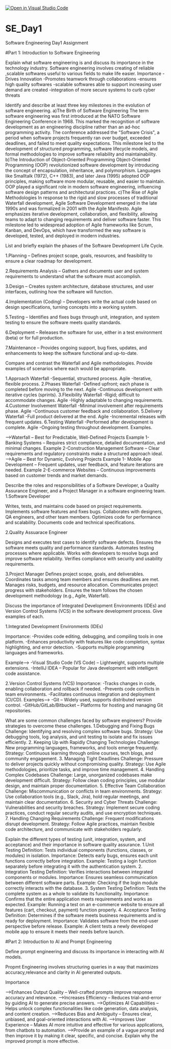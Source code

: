 [![Open in Visual Studio Code](https://classroom.github.com/assets/open-in-vscode-2e0aaae1b6195c2367325f4f02e2d04e9abb55f0b24a779b69b11b9e10269abc.svg)](https://classroom.github.com/online_ide?assignment_repo_id=18377995&assignment_repo_type=AssignmentRepo)
# SE_Day1
Software Engineering Day1 Assignment

#Part 1: Introduction to Software Engineering

Explain what software engineering is and discuss its importance in the technology industry.
Software engineering involves creating of reliable ,scalable softwares useful to various fields to make life easier.
Importance
-Drives Innovation
-Promotes teamwork through collaborations
-ensures high quality softwares
-scalable softwares able to support increasing user demand are created
-integration of more secure systems to curb cyber threats


Identify and describe at least three key milestones in the evolution of software engineering.
a)The Birth of Software Engineering
The term software engineering was first introduced at the NATO Software Engineering Conference in 1968. This marked the recognition of software development as an engineering discipline rather than an ad-hoc programming activity.
The conference addressed the "Software Crisis", a period when software projects frequently ran over budget, exceeded deadlines, and failed to meet quality expectations.
This milestone led to the development of structured programming, software lifecycle models, and formal methodologies to improve software reliability and maintainability.
b)The Introduction of Object-Oriented Programming
Object-Oriented Programming (OOP) revolutionized software development by introducing the concept of encapsulation, inheritance, and polymorphism.
Languages like Smalltalk (1972), C++ (1983), and later Java (1995) adopted OOP principles, making software more modular, reusable, and easier to maintain.
OOP played a significant role in modern software engineering, influencing software design patterns and architectural practices.
c)The Rise of Agile Methodologies 
In response to the rigid and slow processes of traditional Waterfall development, Agile Software Development emerged in the late 1990s and was formalized in 2001 with the Agile Manifesto.
Agile emphasizes iterative development, collaboration, and flexibility, allowing teams to adapt to changing requirements and deliver software faster.
This milestone led to widespread adoption of Agile frameworks like Scrum, Kanban, and DevOps, which have transformed the way software is developed, tested, and deployed in modern industries.



List and briefly explain the phases of the Software Development Life Cycle.

1.Planning – Defines project scope, goals, resources, and feasibility to ensure a clear roadmap for development.

2.Requirements Analysis – Gathers and documents user and system requirements to understand what the software must accomplish.

3.Design – Creates system architecture, database structures, and user interfaces, outlining how the software will function.

4.Implementation (Coding) – Developers write the actual code based on design specifications, turning concepts into a working system.

5.Testing – Identifies and fixes bugs through unit, integration, and system testing to ensure the software meets quality standards.

6.Deployment – Releases the software for use, either in a test environment (beta) or for full production.

7.Maintenance – Provides ongoing support, bug fixes, updates, and enhancements to keep the software functional and up-to-date.

Compare and contrast the Waterfall and Agile methodologies. Provide examples of scenarios where each would be appropriate.

1.Approach
Waterfall
-Sequential, structured process.
Agile
-Iterative, flexible process.
2.Phases
Waterfall
-Defined upfront; each phase is completed before moving to the next.
Agile
-Continuous development with iterative cycles (sprints).
3.Flexibility
Waterfall
-Rigid; difficult to accommodate changes.
Agile
-Highly adaptable to changing requirements.
4.Customer Involvement
Waterfall
-Minimal involvement after requirements phase.
Agile
-Continuous customer feedback and collaboration.
5.Delivery
Waterfall
-Full product delivered at the end.
Agile
-Incremental releases with frequent updates.
6.Testing
Waterfall
-Performed after development is complete.
Agile
-Ongoing testing throughout development.
Examples.

-->Waterfall – Best for Predictable, Well-Defined Projects
Example 1- Banking Systems – Requires strict compliance, detailed documentation, and minimal changes.
Example 2-Construction Management Software – Clear requirements and regulatory constraints make a structured approach ideal.
-->Agile – Best for Dynamic, Evolving Projects
Example 1- Mobile App Development – Frequent updates, user feedback, and feature iterations are needed.
Example 2-E-commerce Websites – Continuous improvements based on customer trends and market demands.


Describe the roles and responsibilities of a Software Developer, a Quality Assurance Engineer, and a Project Manager in a software engineering team.
1.Software Developer

Writes, tests, and maintains code based on project requirements.
Implements software features and fixes bugs.
Collaborates with designers, QA engineers, and other team members.
Optimizes code for performance and scalability.
Documents code and technical specifications.

2.Quality Assuarace Engineer

Designs and executes test cases to identify software defects.
Ensures the software meets quality and performance standards.
Automates testing processes where applicable.
Works with developers to resolve bugs and improve software reliability.
Verifies compliance with security and usability requirements.

3.Project Manager
Defines project scope, goals, and deliverables.
Coordinates tasks among team members and ensures deadlines are met.
Manages risks, budgets, and resource allocation.
Communicates project progress with stakeholders.
Ensures the team follows the chosen development methodology (e.g., Agile, Waterfall).

Discuss the importance of Integrated Development Environments (IDEs) and Version Control Systems (VCS) in the software development process. Give examples of each.

1.Integrated Development Environments (IDEs)

Importance:
-Provides code editing, debugging, and compiling tools in one platform.
-Enhances productivity with features like code completion, syntax highlighting, and error detection.
-Supports multiple programming languages and frameworks.

Example-->
-Visual Studio Code (VS Code) – Lightweight, supports multiple extensions.
-IntelliJ IDEA – Popular for Java development with intelligent code assistance.

2.Version Control Systems (VCS)
Importance:
-Tracks changes in code, enabling collaboration and rollback if needed.
-Prevents code conflicts in team environments.
-Facilitates continuous integration and deployment (CI/CD).
Examples-->
-Git – Widely used, supports distributed version control.
-GitHub/GitLab/Bitbucket – Platforms for hosting and managing Git repositories.

What are some common challenges faced by software engineers? Provide strategies to overcome these challenges.
 1.Debugging and Fixing Bugs
Challenge: Identifying and resolving complex software bugs.
Strategy: Use debugging tools, log analysis, and unit testing to isolate and fix issues efficiently.
2. Keeping Up with Rapidly Changing Technologies
Challenge: New programming languages, frameworks, and tools emerge frequently.
Strategy: Continuous learning through online courses, tech blogs, and community engagement.
3. Managing Tight Deadlines
Challenge: Pressure to deliver projects quickly without compromising quality.
Strategy: Use Agile methodologies, prioritize tasks, and improve time management.
4. Handling Complex Codebases
Challenge: Large, unorganized codebases make development difficult.
Strategy: Follow clean coding principles, use modular design, and maintain proper documentation.
5. Effective Team Collaboration
Challenge: Miscommunication or conflicts in team environments.
Strategy: Use collaboration tools (e.g., Slack, Jira), hold regular meetings, and maintain clear documentation.
6. Security and Cyber Threats
Challenge: Vulnerabilities and security breaches.
Strategy: Implement secure coding practices, conduct regular security audits, and use encryption techniques.
7. Handling Changing Requirements
Challenge: Frequent modifications disrupt development.
Strategy: Follow Agile practices, maintain flexible code architecture, and communicate with stakeholders regularly.

Explain the different types of testing (unit, integration, system, and acceptance) and their importance in software quality assurance.
1.Unit Testing
Definition: Tests individual components (functions, classes, or modules) in isolation.
Importance: Detects early bugs, ensures each unit functions correctly before integration.
Example: Testing a login function separately before integrating it with the authentication system.
2. Integration Testing
Definition: Verifies interactions between integrated components or modules.
Importance: Ensures seamless communication between different software parts.
Example: Checking if the login module correctly interacts with the database.
3. System Testing
Definition: Tests the complete system as a whole to validate its functionality.
Importance: Confirms that the entire application meets requirements and works as expected.
Example: Running a test on an e-commerce website to ensure all features (cart, checkout, payment) function properly.
4. Acceptance Testing
Definition: Determines if the software meets business requirements and is ready for deployment.
Importance: Validates software from the end-user perspective before release.
Example: A client tests a newly developed mobile app to ensure it meets their needs before launch.

#Part 2: Introduction to AI and Prompt Engineering


Define prompt engineering and discuss its importance in interacting with AI models.

Propmt Engineering involves structuring queries in a way that maximizes accuracy,relevance and clarity in AI generated outputs.

Importance 

-->Enhances Output Quality – Well-crafted prompts improve response accuracy and relevance.
-->Increases Efficiency – Reduces trial-and-error by guiding AI to generate precise answers.
-->Optimizes AI Capabilities – Helps unlock complex functionalities like code generation, data analysis, and content creation.
-->Reduces Bias and Ambiguity – Ensures clear, unbiased, and goal-oriented interactions with AI.
-->Improves User Experience – Makes AI more intuitive and effective for various applications, from chatbots to automation.
-->Provide an example of a vague prompt and then improve it by making it clear, specific, and concise. Explain why the improved prompt is more effective.
